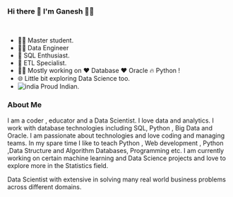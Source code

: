 ### Hi there 👋 I'm Ganesh 🙋‍♂️     



</br>

<!--
**ganeshkavhar/ganeshkavhar** is a ✨ _special_ ✨ repository because its `README.md` (this file) appears on your GitHub profile.

Here are some ideas to get you started: 
-->
 
- 👨‍🎓  Master student.
- 👨‍💻 Data Engineer
- 📱 SQL Enthusiast.
- 📱 ETL Specialist.
- 👨‍💻 Mostly working on ❤️ Database  ❤️ Oracle 🔥 Python !
- 🌐 Little bit exploring Data Science too.
- ![india](https://github.com/ganeshkavhar/ganeshkavhar/assets/20369800/0804d912-439b-4e9f-b095-178aeee7f9e1) Proud Indian.


### About Me
I am a coder , educator and a Data Scientist. I love data and analytics. I work with database technologies including SQL, Python  , Big Data and Oracle. I am passionate about technologies and love coding and managing teams. In my spare time I like to teach Python , Web development , Python ,Data Structure and Algorithm  Databases, Programming etc. I am currently working on certain machine learning and Data Science projects and love to explore more in the Statistics field.

Data Scientist with extensive  in solving many real world business problems across different domains.

